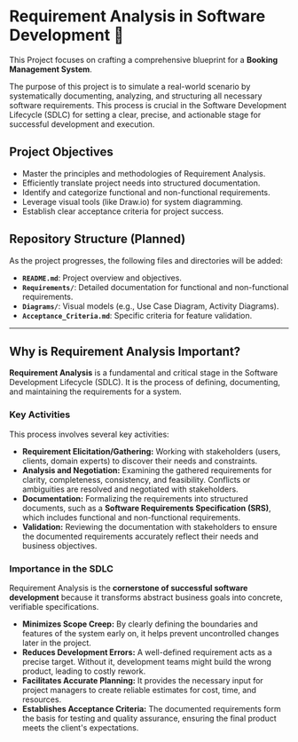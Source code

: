 # Requirement Analysis in Software Development 📝

This Project focuses on crafting a comprehensive blueprint for a **Booking Management System**.

The purpose of this project is to simulate a real-world scenario by systematically documenting, analyzing, and structuring all necessary software requirements. This process is crucial in the Software Development Lifecycle (SDLC) for setting a clear, precise, and actionable stage for successful development and execution.


## Project Objectives

* Master the principles and methodologies of Requirement Analysis.
* Efficiently translate project needs into structured documentation.
* Identify and categorize functional and non-functional requirements.
* Leverage visual tools (like Draw.io) for system diagramming.
* Establish clear acceptance criteria for project success.


## Repository Structure (Planned)

As the project progresses, the following files and directories will be added:

* **`README.md`**: Project overview and objectives.
* **`Requirements/`**: Detailed documentation for functional and non-functional requirements.
* **`Diagrams/`**: Visual models (e.g., Use Case Diagram, Activity Diagrams).
* **`Acceptance_Criteria.md`**: Specific criteria for feature validation.

---

## Why is Requirement Analysis Important?

**Requirement Analysis** is a fundamental and critical stage in the Software Development Lifecycle (SDLC). It is the process of defining, documenting, and maintaining the requirements for a system.

### Key Activities

This process involves several key activities:

* **Requirement Elicitation/Gathering:** Working with stakeholders (users, clients, domain experts) to discover their needs and constraints.
* **Analysis and Negotiation:** Examining the gathered requirements for clarity, completeness, consistency, and feasibility. Conflicts or ambiguities are resolved and negotiated with stakeholders.
* **Documentation:** Formalizing the requirements into structured documents, such as a **Software Requirements Specification (SRS)**, which includes functional and non-functional requirements.
* **Validation:** Reviewing the documentation with stakeholders to ensure the documented requirements accurately reflect their needs and business objectives.

### Importance in the SDLC

Requirement Analysis is the **cornerstone of successful software development** because it transforms abstract business goals into concrete, verifiable specifications.

* **Minimizes Scope Creep:** By clearly defining the boundaries and features of the system early on, it helps prevent uncontrolled changes later in the project.
* **Reduces Development Errors:** A well-defined requirement acts as a precise target. Without it, development teams might build the wrong product, leading to costly rework.
* **Facilitates Accurate Planning:** It provides the necessary input for project managers to create reliable estimates for cost, time, and resources.
* **Establishes Acceptance Criteria:** The documented requirements form the basis for testing and quality assurance, ensuring the final product meets the client's expectations.
